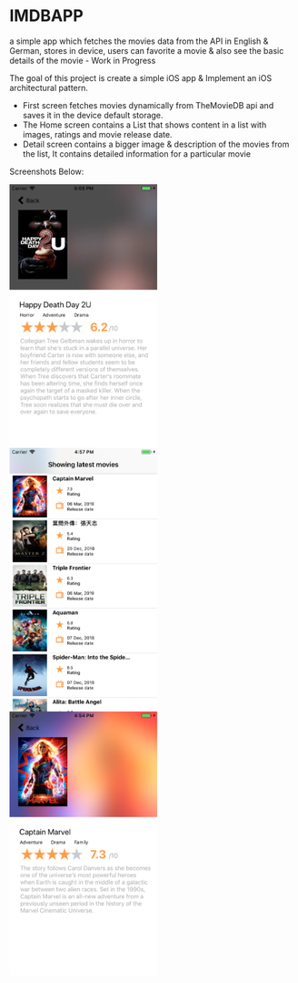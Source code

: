 # IMDBAPP
a simple app which fetches the movies data from the API in English & German, stores in device, users can favorite a movie &amp; also see the basic details of the movie - Work in Progress

The goal of this project is create a simple iOS app & Implement an iOS architectural pattern.

- First screen fetches movies dynamically from TheMovieDB api and saves it in the device default storage.
- The Home screen contains a List that shows content in a list with images, ratings and movie release date.
- Detail screen contains a bigger image & description of the movies from the list, It contains detailed information for a particular movie

Screenshots Below: 

<a href="#"><img src="https://github.com/tosinonikute/IMDBAPP/blob/master/images/SimulatorScreenShot1.png" align="left" width="260" ></a>

<a href="#"><img src="https://github.com/tosinonikute/IMDBAPP/blob/master/images/SimulatorScreenShot2.png" align="left" width="260" ></a>

<a href="#"><img src="https://github.com/tosinonikute/IMDBAPP/blob/master/images/SimulatorScreenShot3.png" align="left" width="260" ></a>

